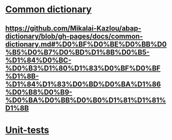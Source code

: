 # [Common dictionary](/docs/common-dictionary.md)
## https://github.com/Mikalai-Kazlou/abap-dictionary/blob/gh-pages/docs/common-dictionary.md#%D0%BF%D0%BE%D0%BB%D0%B5%D0%B7%D0%BD%D1%8B%D0%B5-%D1%84%D0%BC-%D0%B3%D1%80%D1%83%D0%BF%D0%BF%D1%8B-%D1%84%D1%83%D0%BD%D0%BA%D1%86%D0%B8%D0%B9-%D0%BA%D0%BB%D0%B0%D1%81%D1%81%D1%8B
# [Unit-tests](/docs/unit-tests.md)
